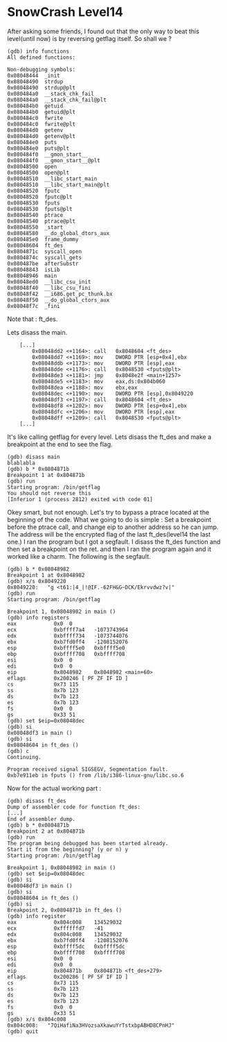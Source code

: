 # SnowCrash Level14
After asking some friends, I found out that the only way to beat this level(until now) is by reversing getflag itself.
So shall we ?
```
(gdb) info functions
All defined functions:

Non-debugging symbols:
0x08048444  _init
0x08048490  strdup
0x08048490  strdup@plt
0x080484a0  __stack_chk_fail
0x080484a0  __stack_chk_fail@plt
0x080484b0  getuid
0x080484b0  getuid@plt
0x080484c0  fwrite
0x080484c0  fwrite@plt
0x080484d0  getenv
0x080484d0  getenv@plt
0x080484e0  puts
0x080484e0  puts@plt
0x080484f0  __gmon_start__
0x080484f0  __gmon_start__@plt
0x08048500  open
0x08048500  open@plt
0x08048510  __libc_start_main
0x08048510  __libc_start_main@plt
0x08048520  fputc
0x08048520  fputc@plt
0x08048530  fputs
0x08048530  fputs@plt
0x08048540  ptrace
0x08048540  ptrace@plt
0x08048550  _start
0x08048580  __do_global_dtors_aux
0x080485e0  frame_dummy
0x08048604  ft_des
0x0804871c  syscall_open
0x0804874c  syscall_gets
0x080487be  afterSubstr
0x08048843  isLib
0x08048946  main
0x08048ed0  __libc_csu_init
0x08048f40  __libc_csu_fini
0x08048f42  __i686.get_pc_thunk.bx
0x08048f50  __do_global_ctors_aux
0x08048f7c  _fini
```

Note that : ft_des.

Lets disass the main.
```
	[...]
		0x08048dd2 <+1164>:	call   0x8048604 <ft_des>
   		0x08048dd7 <+1169>:	mov    DWORD PTR [esp+0x4],ebx
		0x08048ddb <+1173>:	mov    DWORD PTR [esp],eax
		0x08048dde <+1176>:	call   0x8048530 <fputs@plt>
		0x08048de3 <+1181>:	jmp    0x8048e2f <main+1257>
		0x08048de5 <+1183>:	mov    eax,ds:0x804b060
		0x08048dea <+1188>:	mov    ebx,eax
		0x08048dec <+1190>:	mov    DWORD PTR [esp],0x8049220
		0x08048df3 <+1197>:	call   0x8048604 <ft_des>
		0x08048df8 <+1202>:	mov    DWORD PTR [esp+0x4],ebx
		0x08048dfc <+1206>:	mov    DWORD PTR [esp],eax
		0x08048dff <+1209>:	call   0x8048530 <fputs@plt>
	[...]
```

It's like calling getflag for every level.
Lets disass the ft_des and make a breakpoint at the end to see the flag.
```
(gdb) disass main
blablabla
(gdb) b * 0x0804871b
Breakpoint 1 at 0x804871b
(gdb) run
Starting program: /bin/getflag
You should not reverse this
[Inferior 1 (process 2812) exited with code 01]
```

Okey smart, but not enough. Let's try to bypass a ptrace located at the beginning of the code.
What we going to do is simple :
Set a breakpoint before the ptrace call, and change eip to another address so he can jump.
The address will be the encrypted flag of the last ft_des(level14 the last one.)
I ran the program but I got a segfault.
I disass the ft_des function and then set a breakpoint on the ret.
and then I ran the program again and it worked like a charm.
The following is the segfault.
```
(gdb) b * 0x08048982
Breakpoint 1 at 0x8048982
(gdb) x/s 0x8049220
0x8049220:	 "g <t61:|4_|!@IF.-62FH&G~DCK/Ekrvvdwz?v|"
(gdb) run
Starting program: /bin/getflag

Breakpoint 1, 0x08048982 in main ()
(gdb) info registers
eax            0x0	0
ecx            0xbffff7a4	-1073743964
edx            0xbffff734	-1073744076
ebx            0xb7fd0ff4	-1208152076
esp            0xbffff5e0	0xbffff5e0
ebp            0xbffff708	0xbffff708
esi            0x0	0
edi            0x0	0
eip            0x8048982	0x8048982 <main+60>
eflags         0x200246	[ PF ZF IF ID ]
cs             0x73	115
ss             0x7b	123
ds             0x7b	123
es             0x7b	123
fs             0x0	0
gs             0x33	51
(gdb) set $eip=0x08048dec
(gdb) si
0x08048df3 in main ()
(gdb) si
0x08048604 in ft_des ()
(gdb) c
Continuing.

Program received signal SIGSEGV, Segmentation fault.
0xb7e911eb in fputs () from /lib/i386-linux-gnu/libc.so.6
```

Now for the actual working part :
```
(gdb) disass ft_des
Dump of assembler code for function ft_des:
[...]
End of assembler dump.
(gdb) b * 0x0804871b
Breakpoint 2 at 0x804871b
(gdb) run
The program being debugged has been started already.
Start it from the beginning? (y or n) y
Starting program: /bin/getflag

Breakpoint 1, 0x08048982 in main ()
(gdb) set $eip=0x08048dec
(gdb) si
0x08048df3 in main ()
(gdb) si
0x08048604 in ft_des ()
(gdb) si
Breakpoint 2, 0x0804871b in ft_des ()
(gdb) info register
eax            0x804c008	134529032
ecx            0xffffffd7	-41
edx            0x804c008	134529032
ebx            0xb7fd0ff4	-1208152076
esp            0xbffff5dc	0xbffff5dc
ebp            0xbffff708	0xbffff708
esi            0x0	0
edi            0x0	0
eip            0x804871b	0x804871b <ft_des+279>
eflags         0x200286	[ PF SF IF ID ]
cs             0x73	115
ss             0x7b	123
ds             0x7b	123
es             0x7b	123
fs             0x0	0
gs             0x33	51
(gdb) x/s 0x804c008
0x804c008:	 "7QiHafiNa3HVozsaXkawuYrTstxbpABHD8CPnHJ"
(gdb) quit
```
